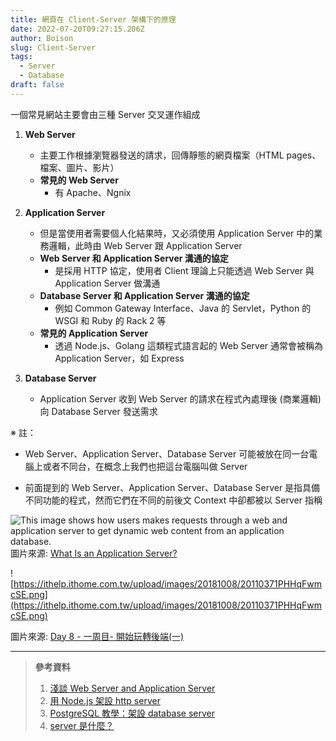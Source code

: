 ```yaml
---
title: 網頁在 Client-Server 架構下的原理
date: 2022-07-20T09:27:15.206Z
author: Boison
slug: Client-Server
tags:
  - Server
  - Database
draft: false
---
```

一個常見網站主要會由三種 Server 交叉運作組成

1. **Web Server**

   * 主要工作根據瀏覽器發送的請求，回傳靜態的網頁檔案（HTML pages、檔案、圖片、影片）
   * **常見的 Web Server**
     * 有 Apache、Ngnix

2. **Application Server**

   * 但是當使用者需要個人化結果時，又必須使用 Application Server 中的業務邏輯，此時由 Web Server 跟 Application Server
   * **Web Server 和 Application Server 溝通的協定**
     * 是採用 HTTP 協定，使用者 Client 理論上只能透過 Web Server 與 Application Server 做溝通
   * **Database Server 和 Application Server 溝通的協定**
     * 例如 Common Gateway Interface、Java 的 Servlet，Python 的 WSGI 和 Ruby 的 Rack 2 等
   * **常見的 Application Server**
     * 透過 Node.js、Golang 這類程式語言起的 Web Server 通常會被稱為 Application Server，如 Express

3. **Database Server**

   * Application Server 收到  Web Server 的請求在程式內處理後 (商業邏輯) 向  Database Server 發送需求

※ 註：

* Web Server、Application Server、Database Server  可能被放在同一台電腦上或者不同台，在概念上我們也把這台電腦叫做 Server

* 前面提到的 Web Server、Application Server、Database Server 是指具備不同功能的程式，然而它們在不同的前後文 Context 中卻都被以 Server 指稱

![This image shows how users makes requests through a web and application server to get dynamic web content from an application database. ](https://www.serverwatch.com/wp-content/uploads/2021/05/Web_App_Flow-02-01-1024x385.png)\
圖片來源: [What Is an Application Server?](https://www.serverwatch.com/guides/application-server/)

![https://ithelp.ithome.com.tw/upload/images/20181008/20110371PHHqFwmcSE.png](https://ithelp.ithome.com.tw/upload/images/20181008/20110371PHHqFwmcSE.png)

圖片來源: [Day 8 - 一周目- 開始玩轉後端(一)](https://ithelp.ithome.com.tw/articles/10200476)

---

> **參考資料**
>
> 1. [淺談 Web Server and Application Server](https://vicxu.medium.com/web-server-and-application-server-5a6d9c940eff)
> 2. [用 Node.js 架設 http server](https://jimmyswebnote.com/node-js-http-server/)
> 3. [PostgreSQL 教學：架設 database server](https://jimmyswebnote.com/postgresql-tutorial/)
> 4. [server 是什麼？](https://jimmyswebnote.com/what-is-server/)